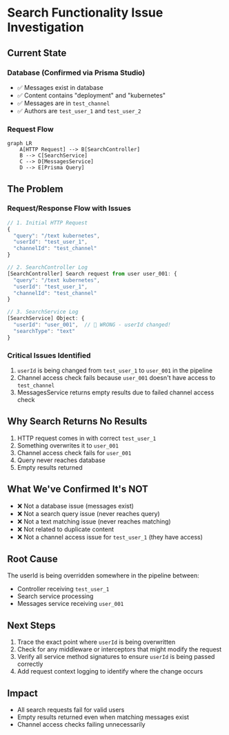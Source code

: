 # Search Functionality Issue Investigation

## Current State

### Database (Confirmed via Prisma Studio)
- ✅ Messages exist in database
- ✅ Content contains "deployment" and "kubernetes"
- ✅ Messages are in `test_channel`
- ✅ Authors are `test_user_1` and `test_user_2`

### Request Flow
```mermaid
graph LR
    A[HTTP Request] --> B[SearchController]
    B --> C[SearchService]
    C --> D[MessagesService]
    D --> E[Prisma Query]
```

## The Problem

### Request/Response Flow with Issues
```typescript
// 1. Initial HTTP Request
{
  "query": "/text kubernetes",
  "userId": "test_user_1",
  "channelId": "test_channel"
}

// 2. SearchController Log
[SearchController] Search request from user user_001: {
  "query": "/text kubernetes",
  "userId": "test_user_1",
  "channelId": "test_channel"
}

// 3. SearchService Log
[SearchService] Object: {
  "userId": "user_001",  // 🚨 WRONG - userId changed!
  "searchType": "text"
}
```

### Critical Issues Identified
1. `userId` is being changed from `test_user_1` to `user_001` in the pipeline
2. Channel access check fails because `user_001` doesn't have access to `test_channel`
3. MessagesService returns empty results due to failed channel access check

## Why Search Returns No Results

1. HTTP request comes in with correct `test_user_1`
2. Something overwrites it to `user_001`
3. Channel access check fails for `user_001`
4. Query never reaches database
5. Empty results returned

## What We've Confirmed It's NOT
- ❌ Not a database issue (messages exist)
- ❌ Not a search query issue (never reaches query)
- ❌ Not a text matching issue (never reaches matching)
- ❌ Not related to duplicate content
- ❌ Not a channel access issue for `test_user_1` (they have access)

## Root Cause
The userId is being overridden somewhere in the pipeline between:
- Controller receiving `test_user_1`
- Search service processing
- Messages service receiving `user_001`

## Next Steps
1. Trace the exact point where `userId` is being overwritten
2. Check for any middleware or interceptors that might modify the request
3. Verify all service method signatures to ensure `userId` is being passed correctly
4. Add request context logging to identify where the change occurs

## Impact
- All search requests fail for valid users
- Empty results returned even when matching messages exist
- Channel access checks failing unnecessarily 